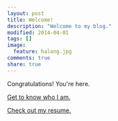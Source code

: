 ```yaml
---
layout: post
title: Welcome!
description: "Welcome to my blog."
modified: 2014-04-01
tags: []
image:
  feature: halong.jpg
comments: true
share: true
---
```


Congratulations! You're here.

[Get to know who I am.]({{site_url}}/about/)

[Check out my resume.]({{site_url}}/assets/joshua_andrew_balloch_resume.pdf)

